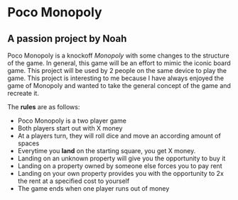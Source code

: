 # Poco Monopoly
## A passion project by Noah

Poco Monopoly is a knockoff *Monopoly*
with some changes to the structure of the game.
In general, this game will be an
effort to mimic the iconic board game. 
This project will be used by 2 people on the same
device to play the game. This project is 
interesting to me because I have always enjoyed 
the game of Monopoly and wanted to take the general
concept of the game and recreate it. 


The **rules** are as follows:
- Poco Monopoly is a two player game
- Both players start out with X money
- At a players turn, they will roll dice and 
move an according amount of spaces
- Everytime you **land** on the starting square,
you get X money. 
- Landing on an unknown property will give you
the opportunity to buy it
- Landing on a property owned by someone else
forces you to pay rent
- Landing on your own property provides you with
the opportunity to 2x the rent 
at a specified cost to yourself
- The game ends when one player runs out of money

 
